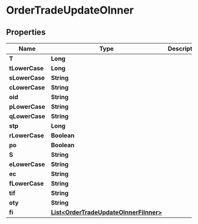 

# OrderTradeUpdateOInner


## Properties

| Name | Type | Description | Notes |
|------------ | ------------- | ------------- | -------------|
|**T** | **Long** |  |  [optional] |
|**tLowerCase** | **Long** |  |  [optional] |
|**sLowerCase** | **String** |  |  [optional] |
|**cLowerCase** | **String** |  |  [optional] |
|**oid** | **String** |  |  [optional] |
|**pLowerCase** | **String** |  |  [optional] |
|**qLowerCase** | **String** |  |  [optional] |
|**stp** | **Long** |  |  [optional] |
|**rLowerCase** | **Boolean** |  |  [optional] |
|**po** | **Boolean** |  |  [optional] |
|**S** | **String** |  |  [optional] |
|**eLowerCase** | **String** |  |  [optional] |
|**ec** | **String** |  |  [optional] |
|**fLowerCase** | **String** |  |  [optional] |
|**tif** | **String** |  |  [optional] |
|**oty** | **String** |  |  [optional] |
|**fi** | [**List&lt;OrderTradeUpdateOInnerFiInner&gt;**](OrderTradeUpdateOInnerFiInner.md) |  |  [optional] |



